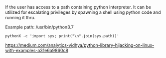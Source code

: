 If the user has access to a path containing python interpreter.
It can be utilized for escalating privileges by spawning a shell using python code and running it thru.

Example path: /usr/bin/python3.7

```shell
pythonX -c 'import sys; print("\n".join(sys.path))'
```

https://medium.com/analytics-vidhya/python-library-hijacking-on-linux-with-examples-a31e6a9860c8
